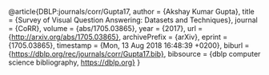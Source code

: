 @article{DBLP:journals/corr/Gupta17,
  author    = {Akshay Kumar Gupta},
  title     = {Survey of Visual Question Answering: Datasets and Techniques},
  journal   = {CoRR},
  volume    = {abs/1705.03865},
  year      = {2017},
  url       = {http://arxiv.org/abs/1705.03865},
  archivePrefix = {arXiv},
  eprint    = {1705.03865},
  timestamp = {Mon, 13 Aug 2018 16:48:39 +0200},
  biburl    = {https://dblp.org/rec/journals/corr/Gupta17.bib},
  bibsource = {dblp computer science bibliography, https://dblp.org}
}